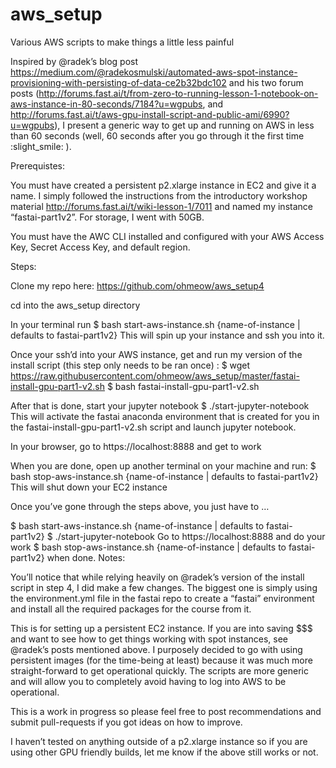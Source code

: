 # aws_setup
Various AWS scripts to make things a little less painful

Inspired by @radek’s blog post https://medium.com/@radekosmulski/automated-aws-spot-instance-provisioning-with-persisting-of-data-ce2b32bdc102 and his two forum posts (http://forums.fast.ai/t/from-zero-to-running-lesson-1-notebook-on-aws-instance-in-80-seconds/7184?u=wgpubs, and http://forums.fast.ai/t/aws-gpu-install-script-and-public-ami/6990?u=wgpubs), I present a generic way to get up and running on AWS in less than 60 seconds (well, 60 seconds after you go through it the first time :slight_smile: ).

Prerequistes:

You must have created a persistent p2.xlarge instance in EC2 and give it a name. I simply followed the instructions from the introductory workshop material http://forums.fast.ai/t/wiki-lesson-1/7011 and named my instance “fastai-part1v2”. For storage, I went with 50GB.

You must have the AWC CLI installed and configured with your AWS Access Key, Secret Access Key, and default region.

Steps:

Clone my repo here: https://github.com/ohmeow/aws_setup4

cd into the aws_setup directory

In your terminal run
$ bash start-aws-instance.sh {name-of-instance | defaults to fastai-part1v2}
This will spin up your instance and ssh you into it.

Once your ssh’d into your AWS instance, get and run my version of the install script (this step only needs to be ran once) :
$ wget https://raw.githubusercontent.com/ohmeow/aws_setup/master/fastai-install-gpu-part1-v2.sh
$ bash fastai-install-gpu-part1-v2.sh

After that is done, start your jupyter notebook
$ ./start-jupyter-notebook
This will activate the fastai anaconda environment that is created for you in the fastai-install-gpu-part1-v2.sh script and launch jupyter notebook.

In your browser, go to https://localhost:8888 and get to work

When you are done, open up another terminal on your machine and run:
$ bash stop-aws-instance.sh {name-of-instance | defaults to fastai-part1v2}
This will shut down your EC2 instance

Once you’ve gone through the steps above, you just have to …

$ bash start-aws-instance.sh {name-of-instance | defaults to fastai-part1v2}
$ ./start-jupyter-notebook
Go to https://localhost:8888 and do your work
$ bash stop-aws-instance.sh {name-of-instance | defaults to fastai-part1v2} when done.
Notes:

You’ll notice that while relying heavily on @radek’s version of the install script in step 4, I did make a few changes. The biggest one is simply using the environment.yml file in the fastai repo to create a “fastai” environment and install all the required packages for the course from it.

This is for setting up a persistent EC2 instance. If you are into saving $$$ and want to see how to get things working with spot instances, see @radek’s posts mentioned above. I purposely decided to go with using persistent images (for the time-being at least) because it was much more straight-forward to get operational quickly. The scripts are more generic and will allow you to completely avoid having to log into AWS to be operational.

This is a work in progress so please feel free to post recommendations and submit pull-requests if you got ideas on how to improve.

I haven’t tested on anything outside of a p2.xlarge instance so if you are using other GPU friendly builds, let me know if the above still works or not.
